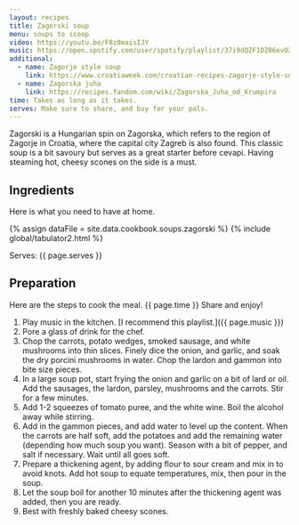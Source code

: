 ```yaml
---
layout: recipes
title: Zagorski soup
menu: soups to scoop
video: https://youtu.be/F8z8maisIJY
music: https://open.spotify.com/user/spotify/playlist/37i9dQZF1DZ06evO2ERcUQ?si=U5hts_yWQUqOG8iCtBM1jA
additional:
  - name: Zagorje style soup
    link: https://www.croatiaweek.com/croatian-recipes-zagorje-style-soup-zagorska-juha/
  - name: Zagorska juha
    link: https://recipes.fandom.com/wiki/Zagorska_Juha_od_Krumpira
time: Takes as long as it takes.
serves: Make sure to share, and buy for your pals.
---
```


Zagorski is a Hungarian spin on Zagorska,  which refers to the region of Zagorje in Croatia, where the capital city Zagreb is also found. This classic soup is a bit savoury but serves as a great starter before cevapi. Having steaming hot, cheesy scones on the side is a must.
<!-- excerpt-end -->

## Ingredients

Here is what you need to have at home.


{% assign dataFile = site.data.cookbook.soups.zagorski %}
{% include global/tabulator2.html %}


Serves: {{ page.serves }}

## Preparation

Here are the steps to cook the meal. {{ page.time }} Share and enjoy!

1. Play music in the kitchen. [I recommend this playlist.]({{ page.music }})
2. Pore a glass of drink for the chef.
3. Chop the carrots, potato wedges, smoked sausage, and white mushrooms into thin slices. Finely dice the onion, and garlic, and soak the dry porcini mushrooms in water. Chop the lardon and gammon into bite size pieces.
4. In a large soup pot, start frying the onion and garlic on a bit of lard or oil. Add the sausages, the lardon, parsley, mushrooms and the carrots. Stir for a few minutes.
5. Add 1-2 squeezes of tomato puree, and the white wine. Boil the alcohol away while stirring.
6. Add in the gammon pieces, and add water to level up the content. When the carrots are half soft, add the potatoes and add the remaining water (depending how much soup you want). Season with a bit of pepper, and salt if necessary. Wait until all goes soft.
7. Prepare a thickening agent, by adding flour to sour cream and mix in to avoid knots. Add hot soup to equate temperatures, mix, then pour in the soup.
8. Let the soup boil for another 10 minutes after the thickening agent was added, then you are ready.
9. Best with freshly baked cheesy scones.